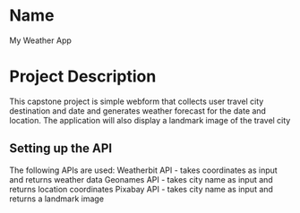 # Name
My Weather App

# Project Description
This capstone project is simple webform that collects user travel city destination and date and generates weather forecast for the date and location. The application will also display a landmark image of the travel city


## Setting up the API
The following APIs are used:
Weatherbit API - takes coordinates as input and returns weather data
Geonames API - takes city name as input and returns location coordinates
Pixabay API - takes city name as input and returns a landmark image

